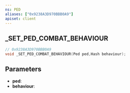 ```yaml
---
ns: PED
aliases: ["0x9238A3D970BBB0A9"]
apiset: client
---
```

## _SET_PED_COMBAT_BEHAVIOUR

```c
// 0x9238A3D970BBB0A9
void _SET_PED_COMBAT_BEHAVIOUR(Ped ped,Hash behaviour);
```


## Parameters
* **ped**:
* **behaviour**:



